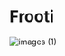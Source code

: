 # Frooti
![images (1)](https://github.com/sharmaji31/Frooti/assets/149797025/5be9d7a7-0768-437d-843a-974e99911e67)
